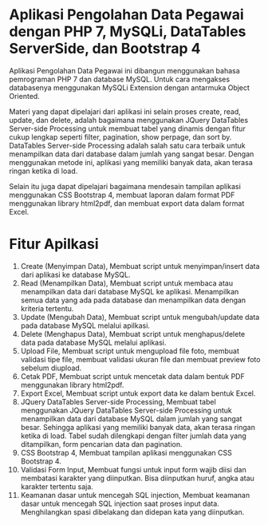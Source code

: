 # Aplikasi Pengolahan Data Pegawai dengan PHP 7, MySQLi, DataTables ServerSide, dan Bootstrap 4

Aplikasi Pengolahan Data Pegawai ini dibangun menggunakan bahasa pemrograman PHP 7 dan database MySQL. Untuk cara mengakses databasenya menggunakan MySQLi Extension dengan antarmuka Object Oriented.

Materi yang dapat dipelajari dari aplikasi ini selain proses create, read, update, dan delete, adalah bagaimana menggunakan JQuery DataTables Server-side Processing untuk membuat tabel yang dinamis dengan fitur cukup lengkap seperti filter, pagination, show perpage, dan sort by. DataTables Server-side Processing adalah salah satu cara terbaik untuk menampilkan data dari database dalam jumlah yang sangat besar. Dengan menggunakan metode ini, aplikasi yang memiliki banyak data, akan terasa ringan ketika di load. 
		
Selain itu juga dapat dipelajari bagaimana mendesain tampilan aplikasi menggunakan CSS Bootstrap 4, membuat laporan dalam format PDF menggunakan library html2pdf, dan membuat export data dalam format Excel.
 	
# Fitur Apilkasi 
1.	Create (Menyimpan Data),
Membuat script untuk menyimpan/insert data dari aplikasi ke database MySQL.
2.	Read (Menampilkan Data),
Membuat script untuk membaca atau menampilkan data dari database MySQL ke aplikasi. Menampilkan semua data yang ada pada database dan menampilkan data dengan kriteria tertentu.
3.	Update (Mengubah Data),
Membuat script untuk mengubah/update data pada database MySQL melalui apilkasi.
4.	Delete (Menghapus Data),
Membuat script untuk menghapus/delete data pada database MySQL melalui aplikasi. 
5.	Upload File,
Membuat script untuk mengupload file foto, membuat validasi tipe file, membuat validasi ukuran file dan membuat preview foto sebelum diupload.
6.	Cetak PDF,
Membuat script untuk mencetak data dalam bentuk PDF menggunakan library html2pdf. 
7.	Export Excel,
Membuat script untuk export data ke dalam bentuk Excel.
8.	JQuery DataTables Server-side Processing,
Membuat tabel menggunakan JQuery DataTables Server-side Processing untuk menampilkan data dari database MySQL dalam jumlah yang sangat besar. Sehingga  aplikasi yang memiliki banyak data, akan terasa ringan ketika di load. Tabel sudah dilengkapi dengan filter jumlah data yang ditampilkan, form pencarian data dan pagination.
9.	CSS Bootstrap 4,
Membuat tampilan aplikasi menggunakan CSS Bootstrap 4.
10.	Validasi Form Input,
Membuat fungsi untuk input form wajib diisi dan membatasi karakter yang diinputkan. Bisa diinputkan huruf, angka atau karakter tertentu saja.
11.	Keamanan dasar untuk mencegah SQL injection,
Membuat keamanan dasar untuk mencegah SQL injection saat proses input data. Menghilangkan spasi dibelakang dan didepan kata yang diinputkan.

